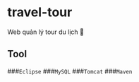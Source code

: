 # travel-tour
Web quản lý tour du lịch :hospital:

## Tool
###`Eclipse`
###`MySQL`
###`Tomcat`
###`Maven`
